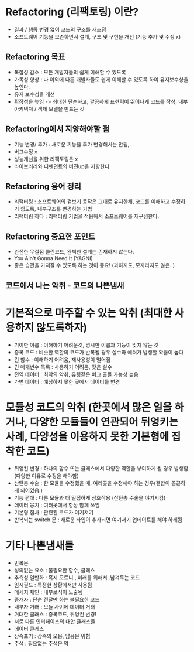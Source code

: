 # Refactoring (리팩토링) 이란?
- 결과 / 행동 변경 없이 코드의 구조를 재조정
- 소프트웨어 기능을 보존하면서 설계, 구조 및 구현을 개선 (기능 추가 및 수정 x)

## Refactoring 목표
- 복잡성 감소 : 모든 개발자들의 쉽게 이해할 수 있도록
- 가독성 향상 : 나 이외에 다른 개발자들도 쉽게 이해할 수 있도록 하여 유지보수성을 높인다.
- 유지 보수성을 개선
- 확장성을 높임
-> 최대한 단순하고, 깔끔하게 표현력이 뛰어나게 코드를 작성, 내부 아키텍쳐 / 객체 모델을 만드는 것

## Refactoring에서 지양해야할 점
- 기능 변경/ 추가 : 새로운 기능을 추가 변경해서는 안됨,.
- 버그수정 x
- 성능개선을 위한 리팩토링은 x
- 라이브러리와 디펜던트의 버전up을 지향한다.

## Refactoring 용어 정리
- 리팩터링 : 소프트웨어의 겉보기 동작은 그대로 유지한채, 코드를 이해하고  수정하기 쉽도록, 내부구조를 변경하는 기법
- 리팩터링 하다 : 리팩터링 기법을 적용해서 소프트웨어를 재구성한다.


## Refactoring 중요한 포인트
- 완전한 무결점 클린코드, 완벽한 설계는 존재하지 않는다.
- You Ain't Gonna Need It (YAGNI)
- 좋은 습관을 가져갈 수 있도록 하는 것이 중요! (과하지도, 모자라지도 않은..)


## 코드에서 나는 악취 - 코드의 나쁜냄새

# 기본적으로 마주할 수 있는 악취 (최대한 사용하지 않도록하자)
- 기이한 이름 : 이해하기 어려운것, 명시한 이름과 기능이 맞지 않는 것
- 중복 코드 : 비슷한 역할의 코드가 반복될 경우 실수와 에러가 발생할 확률이 높다
- 긴 함수 : 이해하기 어려움, 재사용성이 떨어짐
- 긴 매개변수 목록 : 사용하기 어려움, 잦은 실수
- 전역 데이터 : 최악의 악취, 유령같은 버그 출몰 가능성 높음
- 가변 데이터 : 예상하지 못한 곳에서 데이터를 변경

# 모듈성 코드의 악취 (한곳에서 많은 일을 하거나, 다양한 모듈들이 연관되어 뒤엉키는 사례, 다양성을 이용하지 못한 기본형에 집착한 코드)
- 뒤엉킨 변경 : 하나의 함수 또는 클래스에서 다양한 역할을 부여하게 될 경우 발생함 (다양한 이유로 수정을 해야함)
- 산탄총 수술 : 한 모듈을 수정했을 때, 여러곳을 수정해야 하는 경우(결합이 끈끈하게 되어있음.)
- 기능 편애 : 다른 모듈과 더 밀접하게 상호작용 (산탄총 수술을 야기시킴)
- 데이터 뭉치 : 여러곳에서 항상 함께 쓰임
- 기본형 집차 : 관련된 코드가 여기저기
- 반복되는 switch 문 : 새로운 타입이 추가되면 여기저기 업데이트를 해야 하게됨

# 기타 나쁜냄새들
- 반복문
- 성의없는 요소 : 불필요한 함수, 클래스
- 추측성 일반화 : 혹시 모르니 , 미래를 위해서..남겨두는 코드
- 임시필드 : 특정한 상황에서만 사용됨
- 메세지 체인 : 내부로직이 노출됨
- 중개자 : 단순 전달만 하는 불필요한 코드
- 내부자 거래 : 모듈 사이에 데이터 거래
- 거대한 클래스 : 중복코드, 뒤엉킨 변경!
- 서로 다른 인터페이스의 대안 클래스들
- 데이터 클래스
- 상속포기 : 상속의 오용, 남용은 위험
- 주석 : 필요없는 주석은 악